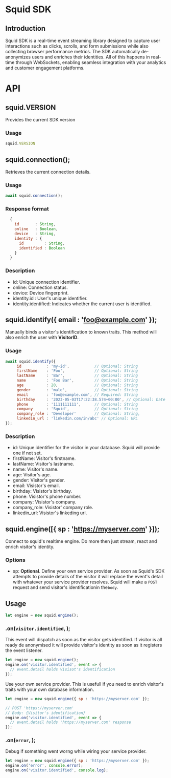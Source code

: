 # Squid SDK

## Introduction

Squid SDK is a real-time event streaming library designed to capture user interactions such as clicks, scrolls, and form submissions while also collecting browser performance metrics. The SDK automatically de-anonymizes users and enriches their identities. All of this happens in real-time through WebSockets, enabling seamless integration with your analytics and customer engagement platforms.

# API 

## squid.VERSION
Provides the current SDK version

### Usage
```javascript
squid.VERSION
```

## squid.connection();
Retrieves the current connection details.

### Usage
```javascript
await squid.connection();
```

### Response format
```javascript
  {
    id       : String,
    online   : Boolean,
    device   : String,
    identity : {
      id         : String,
      identified : Boolean
    }
  }
```
### Description
- id: Unique connection identifier.
- online: Connection status.
- device: Device fingerprint.
- identity.id : User's unique identifier. 
- identity.identified: Indicates whether the current user is identified.

## squid.identify({ email : 'foo@example.com' });
Manually binds a visitor's identification to known traits. This method will also enrich the user with **VisitorID**.

### Usage
```javascript
await squid.identify({ 
     id           : 'my-id',           // Optional: String
     firstName    : 'Foo',             // Optional: String
     lastName     : 'Bar',             // Optional: String
     name         : 'Foo Bar',         // Optional: String
     age          : 20,                // Optional: String
     gender       : 'male',            // Optional: String
     email        : 'foo@example.com', // Required: String
     birthday     : '2023-05-03T17:22:38.574+00:00', // Optional: Date
     phone        : '1111111111',      // Optional: String
     company      : 'Squid',           // Optional: String
     company_role : 'Developer'        // Optional: String,
     linkedin_url : 'linkedin.com/in/abc' // Optional: URL
});
```

### Description
- id: Unique identifier for the visitor in your database. Squid will provide one if not set.
- firstName: Visitor's firstname.
- lastName: Visitor's  lastname.
- name: Visitor's name.
- age: Visitor's age.
- gender: Visitor's gender.
- email: Visistor's email.
- birthday: Visistor's birthday.
- phone: Visistor's phone number.
- company: Visistor's company.
- company_role: Visistor' company role.
- linkedin_url: Visistor's linkeding url.

## squid.engine([{ sp : 'https://myserver.com' }]);
Connect to squid's realtime engine. Do more then just stream, react and enrich visitor's identity.

### Options
 - sp:  **Optional**. Define your own service provider. As soon as Squid's SDK attempts to provide details of the visitor it will replace the event's detail with whatever your service provider resolves. Squid will make a `POST` request and send visitor's identificationin the`body`.
 

## Usage
 
```javascript
let engine = new squid.engine();
```

### .on(`visitor.identified`, <handler>);
This event will dispatch as soon as the visitor gets identified. If visitor is all ready de anonymised it will provide visitor's identity as soon as it registers the event listener.

```javascript
let engine = new squid.engine();
engine.on('visitor.identified', event => {
  // event.detail holds Visisot's identification
});
```

Use your own service provider. This is usefull if you need to enrich visitor's traits with your own database information.
```javascript
let engine = new squid.engine({ sp : 'https://myserver.com' });

// POST 'https://myserver.com'  
// Body: {Visitor's identification}
engine.on('visitor.identified', event => {
  // event.detail holds 'https://myserver.com' response
});
```

### .on(`error`, <handler>);
Debug if something went worng while wiring your service provider.

```javascript
let engine = new squid.engine({ sp : 'https://myserver.com' });
engine.on('error', console.error);
engine.on('visitor.identified', console.log);
```

